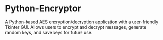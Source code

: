 # Python-Encryptor
A Python-based AES encryption/decryption application with a user-friendly Tkinter GUI. Allows users to encrypt and decrypt messages, generate random keys, and save keys for future use.

